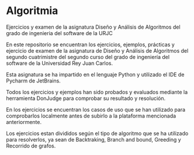 # Algoritmia
Ejercicios y examen de la asignatura Diseño y Análisis de Algoritmos del grado de ingenieria del software de la URJC

En este repositorio se encuentran los ejercicios, ejemplos, prácticas y ejercicio de examen de la asignatura de Diseño y Análisis de Algoritmos del segundo cuatrimistre del segundo curso del grado de ingeniería del software de la Universidad Rey Juan Carlos.

Esta asignatura se ha impartido en el lenguaje Python y utilizado el IDE de Pycharm de JetBrains.

Todos los ejercicios y ejemplos han sido probados y evaluados mediante la herramienta DonJudge para comprobar su resultado y resolución.

En los ejercicios se encuentran los casos de uso que se han utilizado para comprobarlos localmente antes de subirlo a la plataforma mencionada anteriormente.

Los ejercicios estan divididos según el tipo de algoritmo que se ha utilizado para resolverlos, ya sean de Backtraking, Branch and bound, Greeding y Recorrido de grafos.
